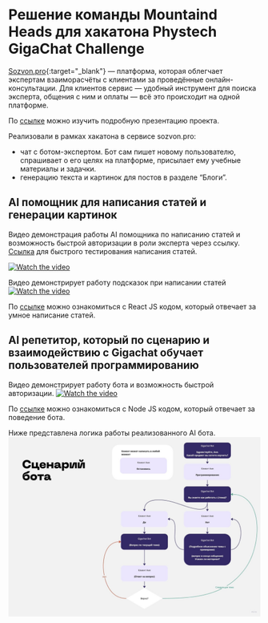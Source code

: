 # Решение команды Mountaind Heads для хакатона Phystech GigaChat Challenge

[Sozvon.pro](https://sozvon.pro){:target="_blank"} — платформа, которая облегчает экспертам взаиморасчёты с клиентами за проведённые онлайн-консультации. Для клиентов сервис — удобный инструмент для поиска эксперта, общения с ним и оплаты — всё это происходит на одной платформе.

По [cсылке](https://disk.yandex.ru/i/i6ZQHmpLA5brYA) можно изучить подробную презентацию проекта.

Реализовали в рамках хакатона в сервисе sozvon.pro:
- чат с ботом-экспертом. Бот сам пишет новому пользователю, спрашивает о его целях на платформе, присылает ему учебные материалы и задачки. 
- генерацию текста и картинок для постов в разделе “Блоги”.

## AI помощник для написания статей и генерации картинок

Видео демонстрация работы AI помощника по написанию статей и возможность быстрой авторизации в роли эксперта через ссылку.
[Ссылка](https://sozvon.pro/create_blog_post?token=dZQs8EmuTrOUixSggg831685183100270) для быстрого тестирования написания статей.

[![Watch the video](https://img.youtube.com/vi/oABQIBIhDxc/sddefault.jpg)](https://www.youtube.com/watch?v=oABQIBIhDxc)

Видео демонстрирует работу подсказок при написании статей
[![Watch the video](https://img.youtube.com/vi/OZJERyUyuA8/sddefault.jpg)](https://www.youtube.com/watch?v=OZJERyUyuA8)

По [cсылке](https://github.com/bumsun/gigachat_sozvon/blob/main/CreateBlogPost.js) можно ознакомиться с React JS кодом, который отвечает за умное написание статей.

## AI репетитор, который по сценарию и взаимодействию с Gigachat обучает пользователей программированию

Видео демонстрирует работу бота и возможность быстрой авторизации.
[![Watch the video](https://img.youtube.com/vi/GO-So4dMPqQ/sddefault.jpg)](https://www.youtube.com/watch?v=GO-So4dMPqQ)

По [cсылке](https://github.com/bumsun/gigachat_sozvon/blob/main/gigachat_bot.js) можно ознакомиться с Node JS кодом, который отвечает за поведение бота.

Ниже представлена логика работы реализованного AI бота.
![block_diagram](block_diagram.jpg)

